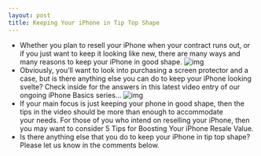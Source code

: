 ```yaml
---
layout: post
title: Keeping Your iPhone in Tip Top Shape
---
```

* Whether you plan to resell your iPhone when your contract runs out, or if you just want to keep it looking like new, there are many ways and many reasons to keep your iPhone in good shape.
![img](http://media.idownloadblog.com/wp-content/uploads/2010/12/iPhone-Basics.jpg)
* Obviously, you’ll want to look into purchasing a screen protector and a case, but is there anything else you can do to keep your iPhone looking svelte? Check inside for the answers in this latest video entry of our ongoing iPhone Basics series…
![img](http://media.idownloadblog.com/wp-content/uploads/2011/01/Keeping-Your-iPhone-in-Tip-Top-Shape-YouTube-e1294017048942.png)
* If your main focus is just keeping your phone in good shape, then the tips in the video should be more than enough to accommodate your needs. For those of you who intend on reselling your iPhone, then you may want to consider 5 Tips for Boosting Your iPhone Resale Value.
* Is there anything else that you do to keep your iPhone in tip top shape? Please let us know in the comments below.

